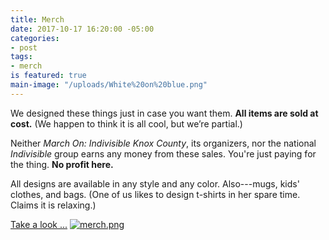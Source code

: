 ```yaml
---
title: Merch
date: 2017-10-17 16:20:00 -05:00
categories:
- post
tags:
- merch
is featured: true
main-image: "/uploads/White%20on%20blue.png"
---
```


We designed these things just in case you want them. **All items are sold at cost.** (We happen to think it is all cool, but we’re partial.) 

Neither *March On: Indivisible Knox County*, its organizers, nor the national *Indivisible* group earns any money from these sales. You're just paying for the thing. **No profit here.**

All designs are available in any style and any color. Also---mugs, kids' clothes, and bags. (One of us likes to design t-shirts in her spare time. Claims it is relaxing.) 

[Take a look ...](https://www.redbubble.com/people/marchonknoxco/collections/776555-march-on-indivisible-knox-county?asc=u)
[![merch.png](/uploads/merch.png)](https://www.redbubble.com/people/marchonknoxco/collections/776555-march-on?asc=u//www.redbubble.com/people/MarchOnKnoxCo/shop?asc=u)